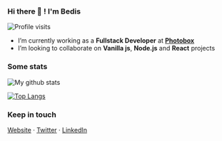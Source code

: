 ### Hi there 👋 ! I'm Bedis

![Profile visits](https://badges.pufler.dev/visits/bedis-elacheche/bedis-elacheche?label=Profile%20visits&style=flat-square)

- I’m currently working as a **Fullstack Developer** at **[Photobox](https://photobox.co.uk)**
- I’m looking to collaborate on **Vanilla js**, **Node.js** and **React** projects

### Some stats

![My github stats](https://github-readme-stats.vercel.app/api?username=bedis-elacheche&count_private=true)

[![Top Langs](https://github-readme-stats.vercel.app/api/top-langs/?username=bedis-elacheche)](https://github.com/anuraghazra/github-readme-stats)

### Keep in touch
[Website](https://bedis.elacheche.me) · [Twitter](https://twitter.com/_bedis) · [LinkedIn](https://www.linkedin.com/in/bedis-elacheche)
